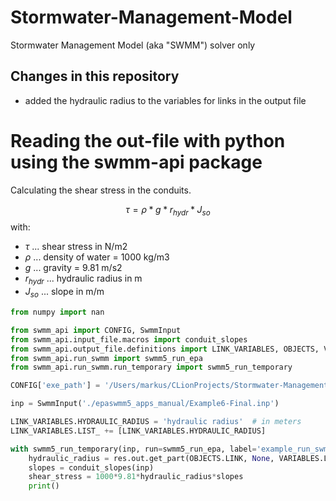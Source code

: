 # Stormwater-Management-Model

Stormwater Management Model (aka "SWMM") solver only

## Changes in this repository

- added the hydraulic radius to the variables for links in the output file

# Reading the out-file with python using the swmm-api package

Calculating the shear stress in the conduits.

$$\tau = \rho * g * r_{hydr} * J_{so}$$
with:
- $\tau$ ... shear stress in N/m2
- $\rho$ ... density of water = 1000 kg/m3
- $g$ ... gravity = 9.81 m/s2
- $r_{hydr}$ ... hydraulic radius in m
- $J_{so}$ ... slope in m/m

```python
from numpy import nan

from swmm_api import CONFIG, SwmmInput
from swmm_api.input_file.macros import conduit_slopes
from swmm_api.output_file.definitions import LINK_VARIABLES, OBJECTS, VARIABLES
from swmm_api.run_swmm import swmm5_run_epa
from swmm_api.run_swmm.run_temporary import swmm5_run_temporary

CONFIG['exe_path'] = '/Users/markus/CLionProjects/Stormwater-Management-Model/build/bin/runswmm'

inp = SwmmInput('./epaswmm5_apps_manual/Example6-Final.inp')

LINK_VARIABLES.HYDRAULIC_RADIUS = 'hydraulic radius'  # in meters
LINK_VARIABLES.LIST_ += [LINK_VARIABLES.HYDRAULIC_RADIUS]

with swmm5_run_temporary(inp, run=swmm5_run_epa, label='example_run_swmm') as res:
    hydraulic_radius = res.out.get_part(OBJECTS.LINK, None, VARIABLES.LINK.HYDRAULIC_RADIUS).replace(-999., nan)
    slopes = conduit_slopes(inp)
    shear_stress = 1000*9.81*hydraulic_radius*slopes
    print()
```
